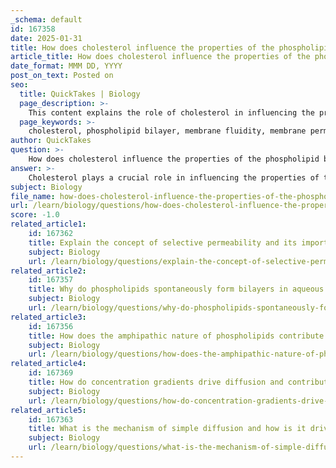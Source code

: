 ```yaml
---
_schema: default
id: 167358
date: 2025-01-31
title: How does cholesterol influence the properties of the phospholipid bilayer?
article_title: How does cholesterol influence the properties of the phospholipid bilayer?
date_format: MMM DD, YYYY
post_on_text: Posted on
seo:
  title: QuickTakes | Biology
  page_description: >-
    This content explains the role of cholesterol in influencing the properties of the phospholipid bilayer, including its effects on membrane fluidity, permeability, and overall structural integrity.
  page_keywords: >-
    cholesterol, phospholipid bilayer, membrane fluidity, membrane permeability, fluidity buffer, membrane integrity, cell membrane, lipid bilayer, selective permeability
author: QuickTakes
question: >-
    How does cholesterol influence the properties of the phospholipid bilayer?
answer: >-
    Cholesterol plays a crucial role in influencing the properties of the phospholipid bilayer, particularly in terms of membrane fluidity and permeability. Here’s a detailed explanation of how cholesterol affects these properties:\n\n### 1. Fluidity Buffer\nCholesterol acts as a fluidity buffer within the phospholipid bilayer. This means it helps to stabilize the fluidity of the membrane across a range of temperatures:\n\n- **At High Temperatures**: Cholesterol reduces membrane fluidity by restraining the movement of phospholipids. This prevents the membrane from becoming too fluid and permeable, which could compromise its integrity and function.\n  \n- **At Low Temperatures**: Cholesterol prevents the membrane from becoming too rigid. It disrupts the tight packing of phospholipids, which is essential for maintaining membrane flexibility and functionality.\n\n### 2. Membrane Permeability\nCholesterol also influences the permeability of the membrane:\n\n- By interspersing itself among the phospholipids, cholesterol makes the membrane less permeable to very small water-soluble molecules that might otherwise pass freely through. This is important for maintaining the selective permeability of the cell membrane, allowing it to control the internal environment of the cell.\n\n### 3. Overall Membrane Integrity\nCholesterol contributes to the overall structural integrity of the membrane. It helps maintain the balance between fluidity and rigidity, which is vital for various cellular processes, including signaling, transport, and maintaining cell shape.\n\n### Conclusion\nIn summary, cholesterol is essential for modulating the properties of the phospholipid bilayer. It stabilizes membrane fluidity across temperature changes and reduces permeability to certain molecules, thereby playing a critical role in maintaining cellular function and integrity.
subject: Biology
file_name: how-does-cholesterol-influence-the-properties-of-the-phospholipid-bilayer.md
url: /learn/biology/questions/how-does-cholesterol-influence-the-properties-of-the-phospholipid-bilayer
score: -1.0
related_article1:
    id: 167362
    title: Explain the concept of selective permeability and its importance to cellular function.
    subject: Biology
    url: /learn/biology/questions/explain-the-concept-of-selective-permeability-and-its-importance-to-cellular-function
related_article2:
    id: 167357
    title: Why do phospholipids spontaneously form bilayers in aqueous environments?
    subject: Biology
    url: /learn/biology/questions/why-do-phospholipids-spontaneously-form-bilayers-in-aqueous-environments
related_article3:
    id: 167356
    title: How does the amphipathic nature of phospholipids contribute to membrane formation?
    subject: Biology
    url: /learn/biology/questions/how-does-the-amphipathic-nature-of-phospholipids-contribute-to-membrane-formation
related_article4:
    id: 167369
    title: How do concentration gradients drive diffusion and contribute to cellular processes?
    subject: Biology
    url: /learn/biology/questions/how-do-concentration-gradients-drive-diffusion-and-contribute-to-cellular-processes
related_article5:
    id: 167363
    title: What is the mechanism of simple diffusion and how is it driven by concentration gradients?
    subject: Biology
    url: /learn/biology/questions/what-is-the-mechanism-of-simple-diffusion-and-how-is-it-driven-by-concentration-gradients
---
```


&nbsp;